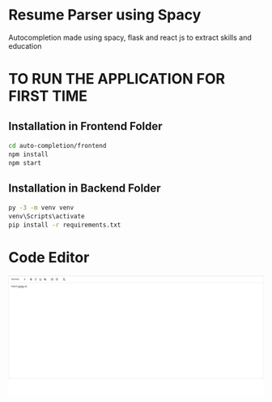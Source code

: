 # Resume Parser using Spacy
Autocompletion made using spacy, flask and react js to extract skills and education

# TO RUN THE APPLICATION FOR FIRST TIME
## Installation in Frontend Folder

```bash
cd auto-completion/frontend
npm install 
npm start
```

## Installation in Backend Folder

```bash
py -3 -m venv venv
venv\Scripts\activate
pip install -r requirements.txt
```

# Code Editor
<img src ='figure/main.jpg'>

